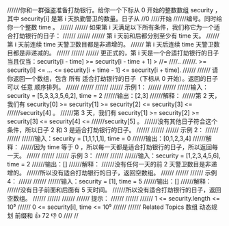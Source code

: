//////你和一群强盗准备打劫银行。给你一个下标从 0 开始的整数数组 security ，其中 security[i] 是第 i 天执勤警卫的数量。日子从 
//0 
////开始
//////编号。同时给你一个整数 time 。 
//////
////// 如果第 i 天满足以下所有条件，我们称它为一个适合打劫银行的日子： 
//////
////// 
////// 第 i 天前和后都分别至少有 time 天。 
////// 第 i 天前连续 time 天警卫数目都是非递增的。 
////// 第 i 天后连续 time 天警卫数目都是非递减的。 
////// 
//////
////// 更正式的，第 i 天是一个合适打劫银行的日子当且仅当：security[i - time] >= security[i - time + 1] >
//= 
////..
//////. >= security[i] <= ... <= security[i + time - 1] <= security[i + time]. 
//////
////// 请你返回一个数组，包含 所有 适合打劫银行的日子（下标从 0 开始）。返回的日子可以 任意 顺序排列。 
//////
////// 
//////
////// 示例 1： 
//////
////// 
//////输入：security = [5,3,3,3,5,6,2], time = 2
//////输出：[2,3]
//////解释：
//////第 2 天，我们有 security[0] >= security[1] >= security[2] <= security[3] <= 
//////security[4] 。
//////第 3 天，我们有 security[1] >= security[2] >= security[3] <= security[4] <= 
//////security[5] 。
//////没有其他日子符合这个条件，所以日子 2 和 3 是适合打劫银行的日子。
////// 
//////
////// 示例 2： 
//////
////// 
//////输入：security = [1,1,1,1,1], time = 0
//////输出：[0,1,2,3,4]
//////解释：
//////因为 time 等于 0 ，所以每一天都是适合打劫银行的日子，所以返回每一天。
////// 
//////
////// 示例 3： 
//////
////// 
//////输入：security = [1,2,3,4,5,6], time = 2
//////输出：[]
//////解释：
//////没有任何一天的前 2 天警卫数目是非递增的。
//////所以没有适合打劫银行的日子，返回空数组。
////// 
//////
////// 示例 4： 
//////
////// 
//////输入：security = [1], time = 5
//////输出：[]
//////解释：
//////没有日子前面和后面有 5 天时间。
//////所以没有适合打劫银行的日子，返回空数组。 
//////
////// 
//////
////// 提示： 
//////
////// 
////// 1 <= security.length <= 10⁵ 
////// 0 <= security[i], time <= 10⁵ 
////// 
////// Related Topics 数组 动态规划 前缀和 👍 72 👎 0
////
//

